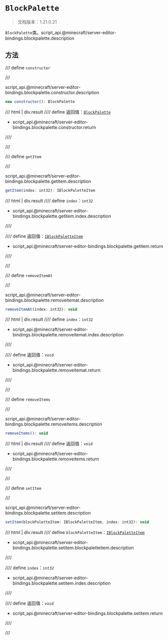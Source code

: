 # `BlockPalette`

> 文档版本：1.21.0.21

`BlockPalette`类。script_api.@minecraft/server-editor-bindings.blockpalette.description

## 方法

/// define
`constructor`


///

script_api.@minecraft/server-editor-bindings.blockpalette.constructor.description

```js
new constructor(): BlockPalette
```

/// html | div.result
//// define
返回值：[`BlockPalette`](./blockpalette.md)

- script_api.@minecraft/server-editor-bindings.blockpalette.constructor.return


////

///


/// define
`getItem`


///

script_api.@minecraft/server-editor-bindings.blockpalette.getitem.description

```js
getItem(index: int32): IBlockPaletteItem
```

/// html | div.result
//// define
`index`：`int32`

- script_api.@minecraft/server-editor-bindings.blockpalette.getitem.index.description


////

//// define
返回值：[`IBlockPaletteItem`](./iblockpaletteitem.md)

- script_api.@minecraft/server-editor-bindings.blockpalette.getitem.return


////

///


/// define
`removeItemAt`


///

script_api.@minecraft/server-editor-bindings.blockpalette.removeitemat.description

```js
removeItemAt(index: int32): void
```

/// html | div.result
//// define
`index`：`int32`

- script_api.@minecraft/server-editor-bindings.blockpalette.removeitemat.index.description


////

//// define
返回值：`void`

- script_api.@minecraft/server-editor-bindings.blockpalette.removeitemat.return


////

///


/// define
`removeItems`


///

script_api.@minecraft/server-editor-bindings.blockpalette.removeitems.description

```js
removeItems(): void
```

/// html | div.result
//// define
返回值：`void`

- script_api.@minecraft/server-editor-bindings.blockpalette.removeitems.return


////

///


/// define
`setItem`


///

script_api.@minecraft/server-editor-bindings.blockpalette.setitem.description

```js
setItem(blockPaletteItem: IBlockPaletteItem, index: int32): void
```

/// html | div.result
//// define
`blockPaletteItem`：[`IBlockPaletteItem`](./iblockpaletteitem.md)

- script_api.@minecraft/server-editor-bindings.blockpalette.setitem.blockpaletteitem.description


////

//// define
`index`：`int32`

- script_api.@minecraft/server-editor-bindings.blockpalette.setitem.index.description


////

//// define
返回值：`void`

- script_api.@minecraft/server-editor-bindings.blockpalette.setitem.return


////

///

